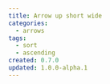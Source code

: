 ```yaml
---
title: Arrow up short wide
categories:
  - arrows
tags:
  - sort
  - ascending
created: 0.7.0
updated: 1.0.0-alpha.1
---
```

